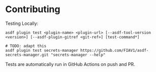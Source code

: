 # Contributing

Testing Locally:

```shell
asdf plugin test <plugin-name> <plugin-url> [--asdf-tool-version <version>] [--asdf-plugin-gitref <git-ref>] [test-command*]

# TODO: adapt this
asdf plugin test secrets-manager https://github.com/FIAV1/asdf-secrets-manager.git "secrets-manager --help"
```

Tests are automatically run in GitHub Actions on push and PR.
